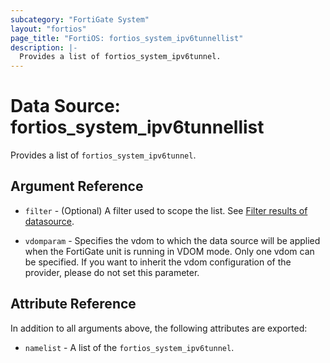 ```yaml
---
subcategory: "FortiGate System"
layout: "fortios"
page_title: "FortiOS: fortios_system_ipv6tunnellist"
description: |-
  Provides a list of fortios_system_ipv6tunnel.
---
```


# Data Source: fortios_system_ipv6tunnellist
Provides a list of `fortios_system_ipv6tunnel`.

## Argument Reference

* `filter` - (Optional) A filter used to scope the list. See [Filter results of datasource](https://registry.terraform.io/providers/fortinetdev/fortios/latest/docs/guides/fgt_filter).

* `vdomparam` - Specifies the vdom to which the data source will be applied when the FortiGate unit is running in VDOM mode. Only one vdom can be specified. If you want to inherit the vdom configuration of the provider, please do not set this parameter.

## Attribute Reference

In addition to all arguments above, the following attributes are exported:

* `namelist` -  A list of the `fortios_system_ipv6tunnel`.
